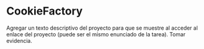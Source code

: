 # CookieFactory
Agregar un texto descriptivo del proyecto para que se muestre al acceder al enlace del proyecto 
(puede ser el mismo enunciado de la tarea). Tomar evidencia.
